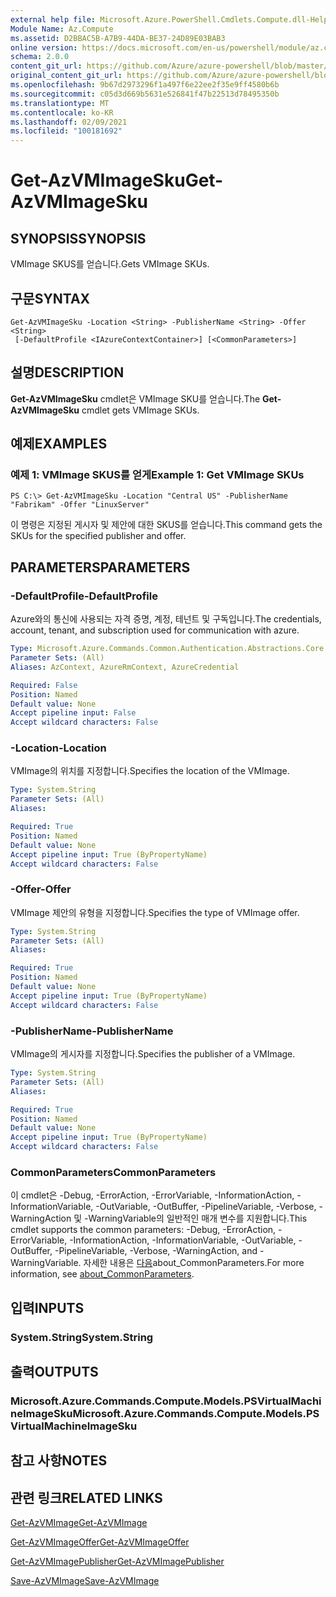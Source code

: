```yaml
---
external help file: Microsoft.Azure.PowerShell.Cmdlets.Compute.dll-Help.xml
Module Name: Az.Compute
ms.assetid: D2BBAC5B-A7B9-44DA-BE37-24D89E03BAB3
online version: https://docs.microsoft.com/en-us/powershell/module/az.compute/get-azvmimagesku
schema: 2.0.0
content_git_url: https://github.com/Azure/azure-powershell/blob/master/src/Compute/Compute/help/Get-AzVMImageSku.md
original_content_git_url: https://github.com/Azure/azure-powershell/blob/master/src/Compute/Compute/help/Get-AzVMImageSku.md
ms.openlocfilehash: 9b67d2973296f1a497f6e22ee2f35e9ff4580b6b
ms.sourcegitcommit: c05d3d669b5631e526841f47b22513d78495350b
ms.translationtype: MT
ms.contentlocale: ko-KR
ms.lasthandoff: 02/09/2021
ms.locfileid: "100181692"
---
```

# <span data-ttu-id="9b133-101">Get-AzVMImageSku</span><span class="sxs-lookup"><span data-stu-id="9b133-101">Get-AzVMImageSku</span></span>

## <span data-ttu-id="9b133-102">SYNOPSIS</span><span class="sxs-lookup"><span data-stu-id="9b133-102">SYNOPSIS</span></span>
<span data-ttu-id="9b133-103">VMImage SKUS를 얻습니다.</span><span class="sxs-lookup"><span data-stu-id="9b133-103">Gets VMImage SKUs.</span></span>

## <span data-ttu-id="9b133-104">구문</span><span class="sxs-lookup"><span data-stu-id="9b133-104">SYNTAX</span></span>

```
Get-AzVMImageSku -Location <String> -PublisherName <String> -Offer <String>
 [-DefaultProfile <IAzureContextContainer>] [<CommonParameters>]
```

## <span data-ttu-id="9b133-105">설명</span><span class="sxs-lookup"><span data-stu-id="9b133-105">DESCRIPTION</span></span>
<span data-ttu-id="9b133-106">**Get-AzVMImageSku** cmdlet은 VMImage SKU를 얻습니다.</span><span class="sxs-lookup"><span data-stu-id="9b133-106">The **Get-AzVMImageSku** cmdlet gets VMImage SKUs.</span></span>

## <span data-ttu-id="9b133-107">예제</span><span class="sxs-lookup"><span data-stu-id="9b133-107">EXAMPLES</span></span>

### <span data-ttu-id="9b133-108">예제 1: VMImage SKUS를 얻게</span><span class="sxs-lookup"><span data-stu-id="9b133-108">Example 1: Get VMImage SKUs</span></span>
```
PS C:\> Get-AzVMImageSku -Location "Central US" -PublisherName "Fabrikam" -Offer "LinuxServer"
```

<span data-ttu-id="9b133-109">이 명령은 지정된 게시자 및 제안에 대한 SKUS를 얻습니다.</span><span class="sxs-lookup"><span data-stu-id="9b133-109">This command gets the SKUs for the specified publisher and offer.</span></span>

## <span data-ttu-id="9b133-110">PARAMETERS</span><span class="sxs-lookup"><span data-stu-id="9b133-110">PARAMETERS</span></span>

### <span data-ttu-id="9b133-111">-DefaultProfile</span><span class="sxs-lookup"><span data-stu-id="9b133-111">-DefaultProfile</span></span>
<span data-ttu-id="9b133-112">Azure와의 통신에 사용되는 자격 증명, 계정, 테넌트 및 구독입니다.</span><span class="sxs-lookup"><span data-stu-id="9b133-112">The credentials, account, tenant, and subscription used for communication with azure.</span></span>

```yaml
Type: Microsoft.Azure.Commands.Common.Authentication.Abstractions.Core.IAzureContextContainer
Parameter Sets: (All)
Aliases: AzContext, AzureRmContext, AzureCredential

Required: False
Position: Named
Default value: None
Accept pipeline input: False
Accept wildcard characters: False
```

### <span data-ttu-id="9b133-113">-Location</span><span class="sxs-lookup"><span data-stu-id="9b133-113">-Location</span></span>
<span data-ttu-id="9b133-114">VMImage의 위치를 지정합니다.</span><span class="sxs-lookup"><span data-stu-id="9b133-114">Specifies the location of the VMImage.</span></span>

```yaml
Type: System.String
Parameter Sets: (All)
Aliases:

Required: True
Position: Named
Default value: None
Accept pipeline input: True (ByPropertyName)
Accept wildcard characters: False
```

### <span data-ttu-id="9b133-115">-Offer</span><span class="sxs-lookup"><span data-stu-id="9b133-115">-Offer</span></span>
<span data-ttu-id="9b133-116">VMImage 제안의 유형을 지정합니다.</span><span class="sxs-lookup"><span data-stu-id="9b133-116">Specifies the type of VMImage offer.</span></span>

```yaml
Type: System.String
Parameter Sets: (All)
Aliases:

Required: True
Position: Named
Default value: None
Accept pipeline input: True (ByPropertyName)
Accept wildcard characters: False
```

### <span data-ttu-id="9b133-117">-PublisherName</span><span class="sxs-lookup"><span data-stu-id="9b133-117">-PublisherName</span></span>
<span data-ttu-id="9b133-118">VMImage의 게시자를 지정합니다.</span><span class="sxs-lookup"><span data-stu-id="9b133-118">Specifies the publisher of a VMImage.</span></span>

```yaml
Type: System.String
Parameter Sets: (All)
Aliases:

Required: True
Position: Named
Default value: None
Accept pipeline input: True (ByPropertyName)
Accept wildcard characters: False
```

### <span data-ttu-id="9b133-119">CommonParameters</span><span class="sxs-lookup"><span data-stu-id="9b133-119">CommonParameters</span></span>
<span data-ttu-id="9b133-120">이 cmdlet은 -Debug, -ErrorAction, -ErrorVariable, -InformationAction, -InformationVariable, -OutVariable, -OutBuffer, -PipelineVariable, -Verbose, -WarningAction 및 -WarningVariable의 일반적인 매개 변수를 지원합니다.</span><span class="sxs-lookup"><span data-stu-id="9b133-120">This cmdlet supports the common parameters: -Debug, -ErrorAction, -ErrorVariable, -InformationAction, -InformationVariable, -OutVariable, -OutBuffer, -PipelineVariable, -Verbose, -WarningAction, and -WarningVariable.</span></span> <span data-ttu-id="9b133-121">자세한 내용은 [다음](http://go.microsoft.com/fwlink/?LinkID=113216)about_CommonParameters.</span><span class="sxs-lookup"><span data-stu-id="9b133-121">For more information, see [about_CommonParameters](http://go.microsoft.com/fwlink/?LinkID=113216).</span></span>

## <span data-ttu-id="9b133-122">입력</span><span class="sxs-lookup"><span data-stu-id="9b133-122">INPUTS</span></span>

### <span data-ttu-id="9b133-123">System.String</span><span class="sxs-lookup"><span data-stu-id="9b133-123">System.String</span></span>

## <span data-ttu-id="9b133-124">출력</span><span class="sxs-lookup"><span data-stu-id="9b133-124">OUTPUTS</span></span>

### <span data-ttu-id="9b133-125">Microsoft.Azure.Commands.Compute.Models.PSVirtualMachineImageSku</span><span class="sxs-lookup"><span data-stu-id="9b133-125">Microsoft.Azure.Commands.Compute.Models.PSVirtualMachineImageSku</span></span>

## <span data-ttu-id="9b133-126">참고 사항</span><span class="sxs-lookup"><span data-stu-id="9b133-126">NOTES</span></span>

## <span data-ttu-id="9b133-127">관련 링크</span><span class="sxs-lookup"><span data-stu-id="9b133-127">RELATED LINKS</span></span>

[<span data-ttu-id="9b133-128">Get-AzVMImage</span><span class="sxs-lookup"><span data-stu-id="9b133-128">Get-AzVMImage</span></span>](./Get-AzVMImage.md)

[<span data-ttu-id="9b133-129">Get-AzVMImageOffer</span><span class="sxs-lookup"><span data-stu-id="9b133-129">Get-AzVMImageOffer</span></span>](./Get-AzVMImageOffer.md)

[<span data-ttu-id="9b133-130">Get-AzVMImagePublisher</span><span class="sxs-lookup"><span data-stu-id="9b133-130">Get-AzVMImagePublisher</span></span>](./Get-AzVMImagePublisher.md)

[<span data-ttu-id="9b133-131">Save-AzVMImage</span><span class="sxs-lookup"><span data-stu-id="9b133-131">Save-AzVMImage</span></span>](./Save-AzVMImage.md)


